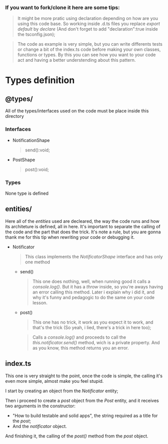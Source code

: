 ### If you want to fork/clone it here are some tips:

> It might be more pratic using declaration depending on how are you using this code base. So working inside .d.ts files you replace _export default_ by _declare_ (And don't forget to add "declaration":true inside the tsconfig.json);

> The code as example is very simple, but you can write differents tests or change a bit of the index.ts code before making your own classes, functions or types. By this you can see how you want to your code act and having a better understending about this pattern.

# Types definition

## @types/

All of the types/interfaces used on the code must be place inside this directory

### Interfaces

- NotificationShape
  > send():void;
- PostShape
  > post():void;

### Types

None type is defined

## entities/

Here all of the _entities_ used are decleared, the way the code runs and how its architeture is defined, all in here. It's important to separate the calling of the code and the part that does the trick. It's note a rule, but you are gonna thank me for this tip when rewriting your code or debugging it.

- Notificator

  > This class implements the _NotificatorShape_ interface and has only one method

  - send()
    > This one does nothing, well, when running good it calls a _console.log()_. But it has a _throw_ inside, so you're aways having an error calling this method. Later i explain why i did it, and why it's funny and pedagogic to do the same on your code lesson.
  - post()

    > This one has no trick, it work as you expect it to work, and that's the trick (So yeah, i lied, there's a trick in here too);

    > Calls a _console.log()_ and proceeds to call the _this.notificator.send()_ method, wich is a private property. And as you know, this method returns you an error.

## index.ts

This one is very straight to the point, once the code is simple, the calling it's even more simple, almost make you feel stupid.

I start by creating an object from the _Notificator_ entity;

Then i proceed to create a _post_ object from the _Post_ entity, and it receives two arguments in the constructor:

- "How to build testable and solid apps", the string required as a title for the _post_;
- And the _notificator_ object.

And finishing it, the calling of the _post()_ method from the _post_ object.


